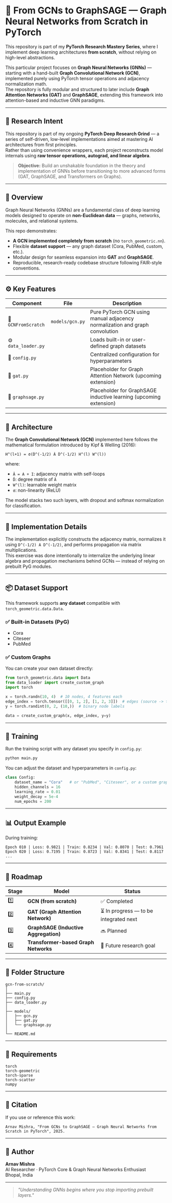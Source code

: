 # 🧠 From GCNs to GraphSAGE — Graph Neural Networks from Scratch in PyTorch

This repository is part of my **PyTorch Research Mastery Series**, where I implement deep learning architectures **from scratch**, without relying on high-level abstractions.  

This particular project focuses on **Graph Neural Networks (GNNs)** — starting with a hand-built **Graph Convolutional Network (GCN)**, implemented purely using PyTorch tensor operations and adjacency normalization math.  
The repository is fully modular and structured to later include **Graph Attention Networks (GAT)** and **GraphSAGE**, extending this framework into attention-based and inductive GNN paradigms.

---

## 🧱 Research Intent

This repository is part of my ongoing **PyTorch Deep Research Grind** — a series of self-driven, low-level implementations aimed at mastering AI architectures from first principles.  
Rather than using convenience wrappers, each project reconstructs model internals using **raw tensor operations, autograd, and linear algebra**.

> **Objective:** Build an unshakable foundation in the theory and implementation of GNNs before transitioning to more advanced forms (GAT, GraphSAGE, and Transformers on Graphs).

---

## 🧩 Overview

Graph Neural Networks (GNNs) are a fundamental class of deep learning models designed to operate on **non-Euclidean data** — graphs, networks, molecules, and relational systems.  

This repo demonstrates:
- **A GCN implemented completely from scratch** (no `torch_geometric.nn`).
- Flexible **dataset support** — any graph dataset (Cora, PubMed, custom, etc.).
- Modular design for seamless expansion into **GAT** and **GraphSAGE**.
- Reproducible, research-ready codebase structure following FAIR-style conventions.

---

## ⚙️ Key Features

| Component | File | Description |
|------------|------|-------------|
| 🧱 `GCNFromScratch` | `models/gcn.py` | Pure PyTorch GCN using manual adjacency normalization and graph convolution |
| ⚙️ `data_loader.py` | | Loads built-in or user-defined graph datasets |
| 🔧 `config.py` | | Centralized configuration for hyperparameters |
| 🧩 `gat.py` | | Placeholder for Graph Attention Network (upcoming extension) |
| 🧩 `graphsage.py` | | Placeholder for GraphSAGE inductive learning (upcoming extension) |

---

## 🧱 Architecture

The **Graph Convolutional Network (GCN)** implemented here follows the mathematical formulation introduced by Kipf & Welling (2016):

```
H^(l+1) = σ(D̂^(-1/2) Â D̂^(-1/2) H^(l) W^(l))
```

where:
- `Â = A + I`: adjacency matrix with self-loops  
- `D̂`: degree matrix of `Â`  
- `W^(l)`: learnable weight matrix  
- `σ`: non-linearity (ReLU)  

The model stacks two such layers, with dropout and softmax normalization for classification.

---

## 🧮 Implementation Details

The implementation explicitly constructs the adjacency matrix, normalizes it using `D^(-1/2) A D^(-1/2)`, and performs propagation via matrix multiplications.  
This exercise was done intentionally to internalize the underlying linear algebra and propagation mechanisms behind GCNs — instead of relying on prebuilt PyG modules.

---

## 📦 Dataset Support

This framework supports **any dataset** compatible with `torch_geometric.data.Data`.  

### ✅ Built-in Datasets (PyG)
- Cora  
- Citeseer  
- PubMed  

### ✅ Custom Graphs
You can create your own dataset directly:
```python
from torch_geometric.data import Data
from data_loader import create_custom_graph
import torch

x = torch.randn(10, 4)  # 10 nodes, 4 features each
edge_index = torch.tensor([[0, 1, 2], [1, 2, 3]])  # edges (source -> target)
y = torch.randint(0, 2, (10,))  # binary node labels

data = create_custom_graph(x, edge_index, y=y)
```

---

## 🧠 Training

Run the training script with any dataset you specify in `config.py`:

```bash
python main.py
```

You can adjust the dataset and hyperparameters in `config.py`:

```python
class Config:
    dataset_name = "Cora"   # or "PubMed", "Citeseer", or a custom graph
    hidden_channels = 16
    learning_rate = 0.01
    weight_decay = 5e-4
    num_epochs = 200
```

---

## 📊 Output Example

During training:

```
Epoch 010 | Loss: 0.9821 | Train: 0.8234 | Val: 0.8070 | Test: 0.7961
Epoch 020 | Loss: 0.7195 | Train: 0.8723 | Val: 0.8341 | Test: 0.8117
...
```

---

## 🧭 Roadmap

| Stage | Model | Status |
|-------|-------|--------|
| 1️⃣ | **GCN (from scratch)** | ✅ Completed |
| 2️⃣ | **GAT (Graph Attention Network)** | ⏳ In progress — to be integrated next |
| 3️⃣ | **GraphSAGE (Inductive Aggregation)** | 🔜 Planned |
| 4️⃣ | **Transformer-based Graph Networks** | 🚧 Future research goal |

---

## 🧩 Folder Structure

```
gcn-from-scratch/
│
├── main.py
├── config.py
├── data_loader.py
│
├── models/
│   ├── gcn.py
│   ├── gat.py
│   └── graphsage.py
│
└── README.md
```

---

## 🧰 Requirements

```
torch
torch-geometric
torch-sparse
torch-scatter
numpy
```

---

## 📜 Citation

If you use or reference this work:

```
Arnav Mishra, "From GCNs to GraphSAGE — Graph Neural Networks from Scratch in PyTorch", 2025.
```

---

## 🏁 Author

**Arnav Mishra**  
AI Researcher · PyTorch Core & Graph Neural Networks Enthusiast  
Bhopal, India

---

> *"Understanding GNNs begins where you stop importing prebuilt layers."*
